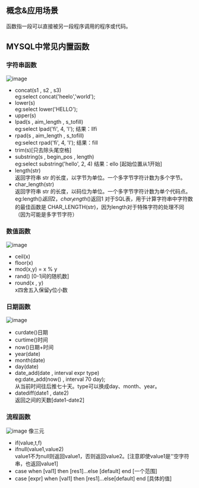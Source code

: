 ## 概念&应用场景
函数指一段可以直接被另一段程序调用的程序或代码。
## MYSQL中常见内置函数
### 字符串函数
![image](https://github.com/user-attachments/assets/23003140-2919-415f-ba3c-5022b7fcdbb4)
- concat(s1 , s2 , s3)    
  eg:select concat('heelo','world');
- lower(s)  
  eg:select lower('HELLO');
- upper(s)  
- lpad(s , aim_length , s_tofill)  
  eg:select lpad('fi', 4, 'l'); 结果：llfi
- rpad(s , aim_length , s_tofill)  
  eg:select rpad('fi', 4, 'l'); 结果：fill
- trim(s)[只去除头尾空格]  
- substring(s , begin_pos , length)  
  eg:select substring('hello', 2, 4) 结果：ello [起始位置从1开始]
- length(str)  
  返回字符串 str 的长度，以字节为单位。一个多字节字符计数为多个字节。
- char_length(str)  
  返回字符串 str 的长度，以码位为单位。一个多字节字符计数为单个代码点。
  eg:length($)返回2，char_length($)返回1
  对于SQL表，用于计算字符串中字符数的最佳函数是 CHAR_LENGTH(str)，因为length对于特殊字符的处理不同（因为可能是多字节字符）
### 数值函数
![image](https://github.com/user-attachments/assets/bda41de4-3904-4070-9e93-c93142f86930)
- ceil(x)
- floor(x)
- mod(x,y) = x % y
- rand() [0-1间的随机数]
- round(x , y)  
  x四舍五入保留y位小数
### 日期函数
![image](https://github.com/user-attachments/assets/84c13111-4dd1-4b9d-9911-405fcddbfe36)
- curdate()日期
- curtime()时间
- now()日期+时间
- year(date)
- month(date)
- day(date)
- date_add(date , interval expr type)  
  eg:date_add(now() , interval 70 day);  
  从当前时间往后推七十天。type可以换成day、month、year。
- datediff(date1 , date2)  
  返回之间的天数[date1-date2]
### 流程函数
![image](https://github.com/user-attachments/assets/f4ec910f-0fe6-40a0-8690-d6b8dcbcc5b7)
像三元
- if(value,t,f)
- ifnull(value1,value2)  
  value1不为null则返回value1，否则返回value2。[注意即使value1是''空字符串，也返回value1]
- case when [val1] then [res1]...else [default] end [一个范围]
- case [expr] when [val1] then [res1]...else[default] end [具体的值]


